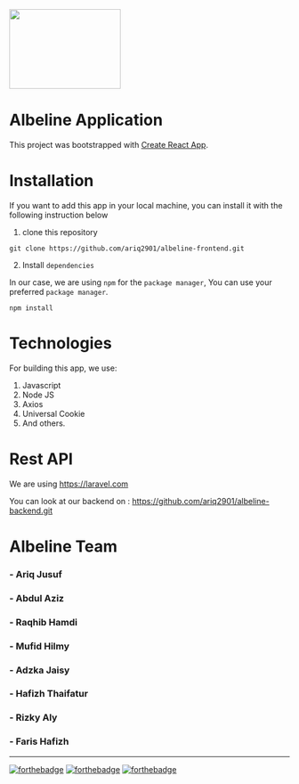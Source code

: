 <img src="https://user-images.githubusercontent.com/48340625/109924443-da388880-7cf2-11eb-91ac-ec79800f5aab.png" width="200" height="143">

# Albeline Application

This project was bootstrapped with [Create React App](https://github.com/facebook/create-react-app).

# Installation

If you want to add this app in your local machine, you can install it with the following instruction below

1. clone this repository

```
git clone https://github.com/ariq2901/albeline-frontend.git
```

2. Install `dependencies`

In our case, we are using `npm` for the `package manager`, You can use your preferred `package manager`.

```
npm install
```

# Technologies

For building this app, we use:

1. Javascript
2. Node JS
3. Axios
4. Universal Cookie
5. And others.

# Rest API

We are using https://laravel.com

You can look at our backend on :
https://github.com/ariq2901/albeline-backend.git

# Albeline Team

### - Ariq Jusuf
### - Abdul Aziz
### - Raqhib Hamdi
### - Mufid Hilmy
### - Adzka Jaisy
### - Hafizh Thaifatur
### - Rizky Aly
### - Faris Hafizh

---

[![forthebadge](https://forthebadge.com/images/badges/built-with-love.svg)](https://forthebadge.com)
[![forthebadge](https://forthebadge.com/images/badges/powered-by-coffee.svg)](https://forthebadge.com)
[![forthebadge](https://forthebadge.com/images/badges/made-with-javascript.svg)](https://forthebadge.com)
